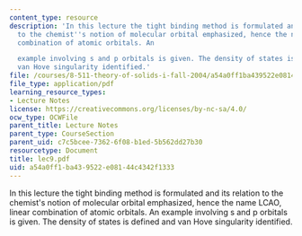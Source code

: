 ```yaml
---
content_type: resource
description: 'In this lecture the tight binding method is formulated and its relation
  to the chemist''s notion of molecular orbital emphasized, hence the name LCAO, linear
  combination of atomic orbitals. An

  example involving s and p orbitals is given. The density of states is defined and
  van Hove singularity identified.'
file: /courses/8-511-theory-of-solids-i-fall-2004/a54a0ff1ba439522e08144c4342f1333_lec9.pdf
file_type: application/pdf
learning_resource_types:
- Lecture Notes
license: https://creativecommons.org/licenses/by-nc-sa/4.0/
ocw_type: OCWFile
parent_title: Lecture Notes
parent_type: CourseSection
parent_uid: c7c5bcee-7362-6f08-b1ed-5b562dd27b30
resourcetype: Document
title: lec9.pdf
uid: a54a0ff1-ba43-9522-e081-44c4342f1333
---
```

In this lecture the tight binding method is formulated and its relation to the chemist's notion of molecular orbital emphasized, hence the name LCAO, linear combination of atomic orbitals. An
example involving s and p orbitals is given. The density of states is defined and van Hove singularity identified.